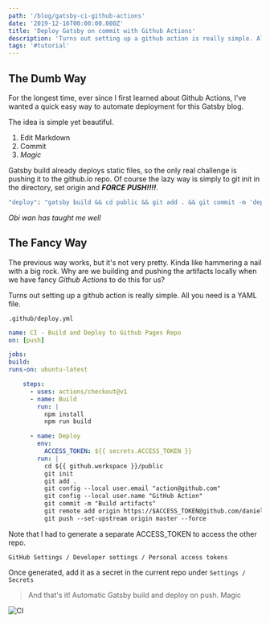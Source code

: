 ```yaml
---
path: '/blog/gatsby-ci-github-actions'
date: '2019-12-16T00:00:00.000Z'
title: 'Deploy Gatsby on commit with Github Actions'
description: 'Turns out setting up a github action is really simple. All you need is a YAML file.'
tags: '#tutorial'
---
```


## The Dumb Way

For the longest time, ever since I first learned about Github Actions, I've wanted a quick easy way to automate deployment for this Gatsby blog.

The idea is simple yet beautiful.

1. Edit Markdown
2. Commit
3. _Magic_

Gatsby build already deploys static files, so the only real challenge is pushing it to the github.io repo. Of course the lazy way is simply to git init in the directory, set origin and _**FORCE PUSH!!!!**_.

```bash
"deploy": "gatsby build && cd public && git add . && git commit -m 'deploy' && git push --force"
```

_*Obi wan has taught me well*_

## The Fancy Way

The previous way works, but it's not very pretty. Kinda like hammering a nail with a big rock. Why are we building and pushing the artifacts locally when we have fancy _Github Actions_ to do this for us?

Turns out setting up a github action is really simple. All you need is a YAML file.

`.github/deploy.yml`

```yaml
name: CI - Build and Deploy to Github Pages Repo
on: [push]

jobs:
build:
runs-on: ubuntu-latest

    steps:
      - uses: actions/checkout@v1
      - name: Build
        run: |
          npm install
          npm run build

      - name: Deploy
        env:
          ACCESS_TOKEN: ${{ secrets.ACCESS_TOKEN }}
        run: |
          cd ${{ github.workspace }}/public
          git init
          git add .
          git config --local user.email "action@github.com"
          git config --local user.name "GitHub Action"
          git commit -m "Build artifacts"
          git remote add origin https://$ACCESS_TOKEN@github.com/danielkhoo/danielkhoo.github.io.git
          git push --set-upstream origin master --force
```

Note that I had to generate a separate ACCESS_TOKEN to access the other repo.

`GitHub Settings / Developer settings / Personal access tokens`

Once generated, add it as a secret in the current repo under `Settings / Secrets`

> And that's it! Automatic Gatsby build and deploy on push. Magic

![CI](./ss2.png)
